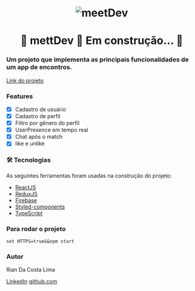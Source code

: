 <h1 align="center">
  <img alt="meetDev" title="meetDev" src="https://i.ibb.co/q0TvDkT/meet-Dev-Homepage.jpg" />
</h1>

<h1 align="center"> 
	🚧  mettDev 🚀 Em construção...  🚧
</h1>

### Um projeto que implementa as principais funcionalidades de um app de encontros.

[Link do projeto](https://meetdev.onrender.com/)

### Features

- [x] Cadastro de usuário
- [x] Cadastro de perfil
- [x] Filtro por gênero do perfil
- [x] UserPresence em tempo real
- [x] Chat após o match
- [x] like e unlike  

### 🛠 Tecnologias

As seguintes ferramentas foram usadas na construção do projeto:

- [ReactJS](https://pt-br.reactjs.org/)
- [ReduxJS](https://redux.js.org/)
- [Firebase](https://firebase.google.com)
- [Styled-components](https://styled-components.com/)
- [TypeScript](https://www.typescriptlang.org/)

### Para rodar o projeto

`set HTTPS=true&&npm start`

### Autor

Rian Da Costa Lima

[LinkedIn](https://www.linkedin.com/in/rian-lima-558799227/)
[github.com](https://github.com/RianLima29/)
